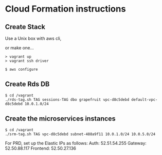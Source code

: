 
Cloud Formation instructions
=================


Create Stack
-----------------
Use a Unix box with aws cli,

or make one...
```
> vagrant up
> vagrant ssh driver

$ aws configure
```


Create Rds DB
-----------------
```
$ cd /vagrant
./rds-tag.sh TAG sessions-TAG dbo grapefruit vpc-d8c5debd default-vpc-d8c5debd 10.0.1.0/24
```


Create the microservices instances
-----------------

```
$ cd /vagrant
./srm-tag.sh TAG vpc-d8c5debd subnet-488a9f11 10.0.1.0/24 10.0.5.0/24
```

For PRD, set up the Elastic IPs as follows:
Auth: 52.51.54.255
Gateway: 52.50.88.117
Frontend: 52.50.27.136
